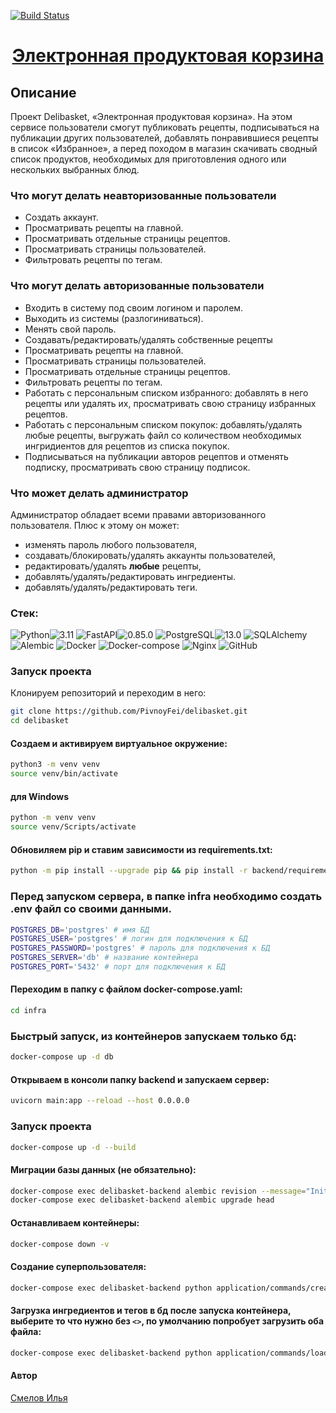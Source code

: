 [![Build Status](https://github.com/PivnoyFei/delibasket/actions/workflows/main.yml/badge.svg?branch=main)](https://github.com/PivnoyFei/delibasket/actions/workflows/main.yml)

<h1 align="center"><a target="_blank" href="">Электронная продуктовая корзина</a></h1>

## Описание
Проект Delibasket, «Электронная продуктовая корзина». На этом сервисе пользователи смогут публиковать рецепты, подписываться на публикации других пользователей, добавлять понравившиеся рецепты в список «Избранное», а перед походом в магазин скачивать сводный список продуктов, необходимых для приготовления одного или нескольких выбранных блюд.

### Что могут делать неавторизованные пользователи
- Создать аккаунт.
- Просматривать рецепты на главной.
- Просматривать отдельные страницы рецептов.
- Просматривать страницы пользователей.
- Фильтровать рецепты по тегам.
### Что могут делать авторизованные пользователи
- Входить в систему под своим логином и паролем.
- Выходить из системы (разлогиниваться).
- Менять свой пароль.
- Создавать/редактировать/удалять собственные рецепты
- Просматривать рецепты на главной.
- Просматривать страницы пользователей.
- Просматривать отдельные страницы рецептов.
- Фильтровать рецепты по тегам.
- Работать с персональным списком избранного: добавлять в него рецепты или удалять их, просматривать свою страницу избранных рецептов.
- Работать с персональным списком покупок: добавлять/удалять любые рецепты, выгружать файл со количеством необходимых ингридиентов для рецептов из списка покупок.
- Подписываться на публикации авторов рецептов и отменять подписку, просматривать свою страницу подписок.
### Что может делать администратор
Администратор обладает всеми правами авторизованного пользователя.
Плюс к этому он может:
- изменять пароль любого пользователя,
- создавать/блокировать/удалять аккаунты пользователей,
- редактировать/удалять **любые** рецепты,
- добавлять/удалять/редактировать ингредиенты.
- добавлять/удалять/редактировать теги.


### Стек: 
![Python](https://img.shields.io/badge/Python-171515?style=flat-square&logo=Python)![3.11](https://img.shields.io/badge/3.11-blue?style=flat-square&logo=3.11)
![FastAPI](https://img.shields.io/badge/FastAPI-171515?style=flat-square&logo=FastAPI)![0.85.0](https://img.shields.io/badge/0.85.0-blue?style=flat-square&logo=0.85.0)
![PostgreSQL](https://img.shields.io/badge/PostgreSQL-171515?style=flat-square&logo=PostgreSQL)![13.0](https://img.shields.io/badge/13.0-blue?style=flat-square&logo=13.0)
![SQLAlchemy](https://img.shields.io/badge/SQLAlchemy-171515?style=flat-square&logo=SQLAlchemy)
![Alembic](https://img.shields.io/badge/Alembic-171515?style=flat-square&logo=Alembic)
![Docker](https://img.shields.io/badge/Docker-171515?style=flat-square&logo=Docker)
![Docker-compose](https://img.shields.io/badge/Docker--compose-171515?style=flat-square&logo=Docker)
![Nginx](https://img.shields.io/badge/Nginx-171515?style=flat-square&logo=Nginx)
![GitHub](https://img.shields.io/badge/GitHub-171515?style=flat-square&logo=GitHub)


### Запуск проекта
Клонируем репозиторий и переходим в него:
```bash
git clone https://github.com/PivnoyFei/delibasket.git
cd delibasket
```
#### Создаем и активируем виртуальное окружение:
```bash
python3 -m venv venv
source venv/bin/activate
```
#### для Windows
```bash
python -m venv venv
source venv/Scripts/activate
```
#### Обновиляем pip и ставим зависимости из requirements.txt:
```bash
python -m pip install --upgrade pip && pip install -r backend/requirements.txt
```

### Перед запуском сервера, в папке infra необходимо создать .env файл со своими данными.
```bash
POSTGRES_DB='postgres' # имя БД
POSTGRES_USER='postgres' # логин для подключения к БД
POSTGRES_PASSWORD='postgres' # пароль для подключения к БД
POSTGRES_SERVER='db' # название контейнера
POSTGRES_PORT='5432' # порт для подключения к БД
```

#### Переходим в папку с файлом docker-compose.yaml:
```bash
cd infra
```

### Быстрый запуск, из контейнеров запускаем только бд:
```bash
docker-compose up -d db
```

#### Открываем в консоли папку backend и запускаем сервер:
```bash
uvicorn main:app --reload --host 0.0.0.0
```

### Запуск проекта
```bash
docker-compose up -d --build
```

#### Миграции базы данных (не обязательно):
```bash
docker-compose exec delibasket-backend alembic revision --message="Initial" --autogenerate
docker-compose exec delibasket-backend alembic upgrade head
```

#### Останавливаем контейнеры:
```bash
docker-compose down -v
```

#### Создание суперпользователя:
```bash
docker-compose exec delibasket-backend python application/commands/createsuperuser.py
```

#### Загрузка ингредиентов и тегов в бд после запуска контейнера, выберите то что нужно без `<>`, по умолчанию попробует загрузить оба файла:
```bash
docker-compose exec delibasket-backend python application/commands/load_json.py <ingredients.json / tags.json>
```

#### Автор
[Смелов Илья](https://github.com/PivnoyFei)
